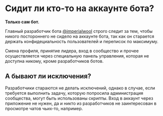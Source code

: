 # Сидит ли кто-то на аккаунте бота?

**Только сам бот.**

Главный разработчик бота [@imperialwool](https://iwool.dev) строго следит за тем, чтобы никого постороннего не сидело на аккаунте бота, так как он старается держать конфидециальность пользователей и переписок по максимуму.

Смена профиля, принятие лидера, вход в сообщество и прочее осуществляется через специальную панель управления, которая не доступна никому, кроме разработчиков ботов.

## А бывают ли исключения?

Разработчики стараются не делать исключений, однако в случае, если требуется выполнить задачу, которую попросила администрация сообщества, могут быть использованы скрипты. Вход в аккаунт через приложение не нужен, да и никто из разработчиков не заинтересован в просмотре чатов чьих-то, например.
